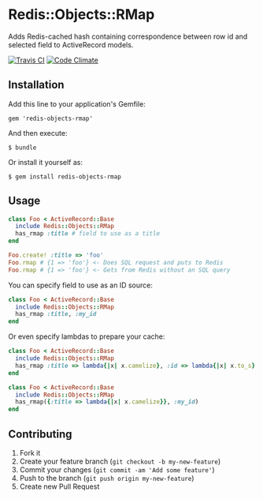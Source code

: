 # Redis::Objects::RMap

Adds Redis-cached hash containing correspondence between row id and selected field to ActiveRecord models.

[![Travis CI](https://secure.travis-ci.org/inossidabile/redis-objects-rmap.png)](https://travis-ci.org/inossidabile/redis-objects-rmap)
[![Code Climate](https://codeclimate.com/github/inossidabile/redis-objects-rmap.png)](https://codeclimate.com/github/inossidabile/redis-objects-rmap)

## Installation

Add this line to your application's Gemfile:

    gem 'redis-objects-rmap'

And then execute:

    $ bundle

Or install it yourself as:

    $ gem install redis-objects-rmap

## Usage

```ruby
class Foo < ActiveRecord::Base
  include Redis::Objects::RMap
  has_rmap :title # field to use as a title
end

Foo.create! :title => 'foo'
Foo.rmap # {1 => 'foo'} <- Does SQL request and puts to Redis
Foo.rmap # {1 => 'foo'} <- Gets from Redis without an SQL query
```

You can specify field to use as an ID source:

```ruby
class Foo < ActiveRecord::Base
  include Redis::Objects::RMap
  has_rmap :title, :my_id
end
```

Or even specify lambdas to prepare your cache:

```ruby
class Foo < ActiveRecord::Base
  include Redis::Objects::RMap
  has_rmap :title => lambda{|x| x.camelize}, :id => lambda{|x| x.to_s}
end
```

```ruby
class Foo < ActiveRecord::Base
  include Redis::Objects::RMap
  has_rmap({:title => lambda{|x| x.camelize}}, :my_id)
end
```

## Contributing

1. Fork it
2. Create your feature branch (`git checkout -b my-new-feature`)
3. Commit your changes (`git commit -am 'Add some feature'`)
4. Push to the branch (`git push origin my-new-feature`)
5. Create new Pull Request
